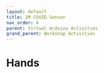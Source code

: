 ```yaml
---
layout: default
title: 2M COVID Sensor
nav_order: 4
parent: Virtual Arduino Activities
grand_parent: Workshop Activities
---
```

# Hands
